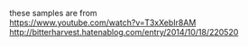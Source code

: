 these samples are from  
https://www.youtube.com/watch?v=T3xXebIr8AM  
http://bitterharvest.hatenablog.com/entry/2014/10/18/220520  
